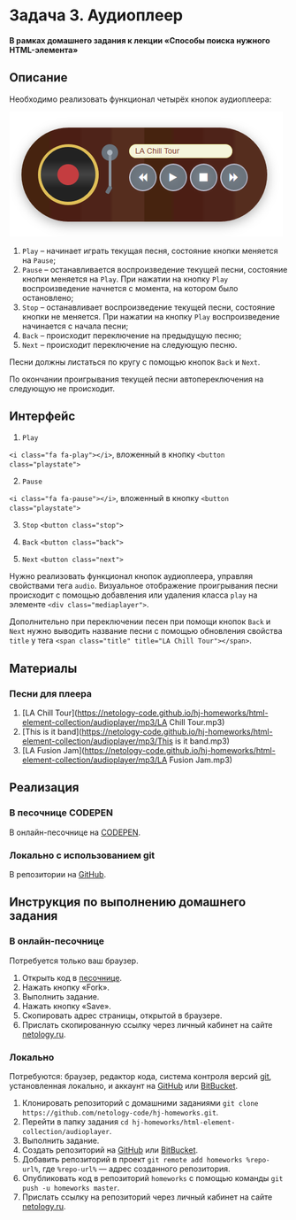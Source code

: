 # Задача 3. Аудиоплеер

#### В рамках домашнего задания к лекции «Способы поиска нужного HTML-элемента»

## Описание

Необходимо реализовать функционал четырёх кнопок аудиоплеера:

![Аудиоплеер](./res/audioplayer.png)

1. `Play` – начинает играть текущая песня, состояние кнопки меняется на `Pause`;
2. `Pause` – останавливается воспроизведение текущей песни, состояние кнопки меняется на `Play`. При нажатии на кнопку `Play` воспроизведение начнется с момента, на котором было остановлено;
3. `Stop` – останавливает воспроизведение текущей песни, состояние кнопки не меняется. При нажатии на кнопку `Play` воспроизведение начинается с начала песни;
4. `Back` – происходит переключение на предыдущую песню;
5. `Next` – происходит переключение на следующую песню.

Песни должны листаться по кругу с помощью кнопок `Back` и `Next`.

По окончании проигрывания текущей песни автопереключения на следующую не происходит.

## Интерфейс

1. `Play`

`<i class="fa fa-play"></i>`, вложенный в кнопку `<button class="playstate">`

2. `Pause`

`<i class="fa fa-pause"></i>`, вложенный в кнопку `<button class="playstate">`

3. `Stop` `<button class="stop">`

4. `Back` `<button class="back">`

5. `Next` `<button class="next">`

Нужно реализовать функционал кнопок аудиоплеера, управляя свойствами тега `audio`. Визуальное отображение проигрывания песни происходит с помощью добавления или удаления класса `play` на элементе `<div class="mediaplayer">`.

Дополнительно при переключении песен при помощи кнопок `Back` и `Next` нужно выводить название песни с помощью обновления свойства `title` у тега `<span class="title" title="LA Chill Tour"></span>`.

## Материалы

### Песни для плеера

1. [LA Chill Tour](https://netology-code.github.io/hj-homeworks/html-element-collection/audioplayer/mp3/LA Chill Tour.mp3)
2. [This is it band](https://netology-code.github.io/hj-homeworks/html-element-collection/audioplayer/mp3/This is it band.mp3)
3. [LA Fusion Jam](https://netology-code.github.io/hj-homeworks/html-element-collection/audioplayer/mp3/LA Fusion Jam.mp3)

## Реализация

### В песочнице CODEPEN

В онлайн-песочнице на [CODEPEN](https://codepen.io/solarrust/pen/QpobMe).

### Локально с использованием git

В репозитории на [GitHub](https://github.com/netology-code/hj-homeworks/tree/master/html-element-collection/audioplayer).

## Инструкция по выполнению домашнего задания

### В онлайн-песочнице

Потребуется только ваш браузер.

1. Открыть код в [песочнице](https://codepen.io/solarrust/pen/QpobMe).
2. Нажать кнопку «Fork».
3. Выполнить задание.
4. Нажать кнопку «Save».
5. Скопировать адрес страницы, открытой в браузере.
6. Прислать скопированную ссылку через личный кабинет на сайте [netology.ru](http://netology.ru/).    

### Локально

Потребуются: браузер, редактор кода, система контроля версий [git](https://git-scm.com), установленная локально, и аккаунт на [GitHub](https://github.com/) или [BitBucket](https://bitbucket.org/).

1. Клонировать репозиторий с домашними заданиями `git clone https://github.com/netology-code/hj-homeworks.git`.
2. Перейти в папку задания `cd hj-homeworks/html-element-collection/audioplayer`.
3. Выполнить задание.
4. Создать репозиторий на [GitHub](https://github.com/) или [BitBucket](https://bitbucket.org/).
5. Добавить репозиторий в проект `git remote add homeworks %repo-url%`, где `%repo-url%` — адрес созданного репозитория.
6. Опубликовать код в репозиторий `homeworks` с помощью команды `git push -u homeworks master`.
7. Прислать ссылку на репозиторий через личный кабинет на сайте [netology.ru](http://netology.ru/).
